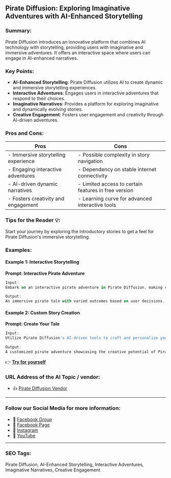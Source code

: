 ## Pirate Diffusion: Exploring Imaginative Adventures with AI-Enhanced Storytelling

### Summary:

Pirate Diffusion introduces an innovative platform that combines AI technology with storytelling, providing users with imaginative and immersive adventures. It offers an interactive space where users can engage in AI-enhanced narratives.

### Key Points:

- **AI-Enhanced Storytelling**: Pirate Diffusion utilizes AI to create dynamic and immersive storytelling experiences.
- **Interactive Adventures**: Engages users in interactive adventures that respond to their choices.
- **Imaginative Narratives**: Provides a platform for exploring imaginative and dynamically evolving stories.
- **Creative Engagement**: Fosters user engagement and creativity through AI-driven adventures.

### Pros and Cons:

| Pros                               | Cons                                          |
|------------------------------------|-----------------------------------------------|
| - Immersive storytelling experience| - Possible complexity in story navigation      |
| - Engaging interactive adventures  | - Dependency on stable internet connectivity  |
| - AI-driven dynamic narratives     | - Limited access to certain features in free version|
| - Fosters creativity and engagement| - Learning curve for advanced interactive tools|

### Tips for the Reader 💡:
Start your journey by exploring the introductory stories to get a feel for Pirate Diffusion's immersive storytelling.

### Examples:

#### Example 1: Interactive Storytelling
**Prompt: Interactive Pirate Adventure**

```dart
Input:
Embark on an interactive pirate adventure in Pirate Diffusion, making choices that shape the story.

Output:
An immersive pirate tale with varied outcomes based on user decisions.
```

#### Example 2: Custom Story Creation
**Prompt: Create Your Tale**

```dart
Input:
Utilize Pirate Diffusion's AI-driven tools to craft and personalize your own pirate-themed story.

Output:
A customized pirate adventure showcasing the creative potential of Pirate Diffusion's storytelling tools.
```

👉 <a href="https://piratediffusion.com/" target="_blank" rel="noopener">**Try for yourself**</a>

### URL Address of the AI Topic / vendor:

- 👍 <a href="https://piratediffusion.com/" target="_blank" rel="noopener">Pirate Diffusion Vendor</a>

<hr>

### Follow our Social Media for more information:

- 📘 <a href="https://www.facebook.com/groups/trionxai" target="_blank">Facebook Group</a>
- 📄 <a href="https://www.facebook.com/ai.trionxai" target="_blank">Facebook Page</a>
- 📸 <a href="https://www.instagram.com/trionxai/" target="_blank">Instagram</a>
- 🎥 <a href="https://www.youtube.com/@robotdocs/" target="_blank">YouTube</a>

<hr>


### SEO Tags:
Pirate Diffusion, AI-Enhanced Storytelling, Interactive Adventures, Imaginative Narratives, Creative Engagement
